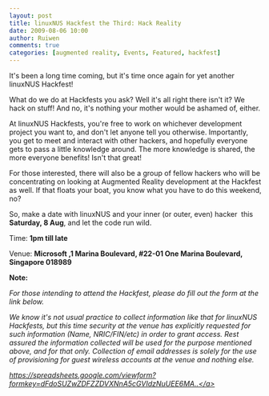 ```yaml
---
layout: post
title: linuxNUS Hackfest the Third: Hack Reality
date: 2009-08-06 10:00
author: Ruiwen
comments: true
categories: [augmented reality, Events, Featured, hackfest]
---
```

It's been a long time coming, but it's time once again for yet another linuxNUS Hackfest!

What do we do at Hackfests you ask? Well it's all right there isn't it? We hack on stuff! And no, it's nothing your mother would be ashamed of, either.

At linuxNUS Hackfests, you're free to work on whichever development project you want to, and don't let anyone tell you otherwise. Importantly, you get to meet and interact with other hackers, and hopefully everyone gets to pass a little knowledge around. The more knowledge is shared, the more everyone benefits! Isn't that great!

For those interested, there will also be a group of fellow hackers who will be concentrating on looking at Augmented Reality development at the Hackfest as well. If that floats your boat, you know what you have to do this weekend, no?

So, make a date with linuxNUS and your inner (or outer, even) hacker  this <strong>Saturday, 8 Aug</strong>, and let the code run wild.

Time: <strong>1pm till late</strong>

Venue: <strong>Microsoft ,</strong><span><strong>1 Marina Boulevard, #22-01 One Marina Boulevard, Singapore 018989</strong></span>

<span><strong>Note:</strong></span>

<em>For those intending to attend the Hackfest, please do fill out the form at the link below.</em>

<em>We know it's not usual practice to collect information like that for linuxNUS Hackfests, but this time security at the venue has explicitly requested for such information (Name, NRIC/FIN/etc) in order to grant access. Rest assured the information collected will be used for the purpose mentioned above, and for that only. Collection of email addresses is solely for the use of provisioning for guest wireless accounts at the venue and nothing else.</em>

<em><a href="https://spreadsheets.google.com/viewform?formkey=dFdoSUZwZDFZZDVXNnA5cGVIdzNuUEE6MA..">https://spreadsheets.google.com/viewform?formkey=dFdoSUZwZDFZZDVXNnA5cGVIdzNuUEE6MA..</a></em>
